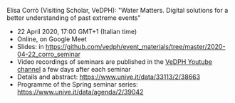 Elisa Corrò (Visiting Scholar, VeDPH): "Water Matters. Digital solutions for a better understanding of past extreme events"

- 22 April 2020, 17:00 GMT+1 (Italian time)
- Online, on Google Meet
- Slides: in <https://github.com/vedph/event_materials/tree/master/2020-04-22_corro_seminar>
- Video recordings of seminars are published in the [VeDPH Youtube channel](https://www.youtube.com/channel/UCpVTd9npww6UwFQti5yu4NQ) a few days after each seminar
- Details and abstract: <https://www.unive.it/data/33113/2/38663>
- Programme of the Spring seminar series: <https://www.unive.it/data/agenda/2/39042>
